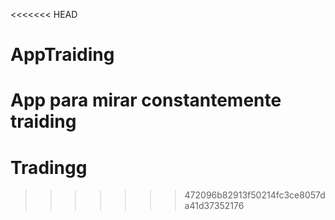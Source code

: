 <<<<<<< HEAD
# AppTraiding
App para mirar constantemente traiding
=======
# Tradingg
>>>>>>> 472096b82913f50214fc3ce8057da41d37352176
